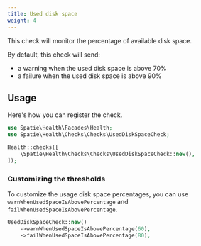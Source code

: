 ```yaml
---
title: Used disk space
weight: 4
---
```


This check will monitor the percentage of available disk space.

By default, this check will send:
- a warning  when the used disk space is above 70%
- a failure when the used disk space is above 90%

## Usage

Here's how you can register the check.

```php
use Spatie\Health\Facades\Health;
use Spatie\Health\Checks\Checks\UsedDiskSpaceCheck;

Health::checks([
    \Spatie\Health\Checks\Checks\UsedDiskSpaceCheck::new(),
]);
```

### Customizing the thresholds

To customize the usage disk space percentages, you can use `warnWhenUsedSpaceIsAbovePercentage` and `failWhenUsedSpaceIsAbovePercentage`.

```php
UsedDiskSpaceCheck::new()
    ->warnWhenUsedSpaceIsAbovePercentage(60),
    ->failWhenUsedSpaceIsAbovePercentage(80),
```
